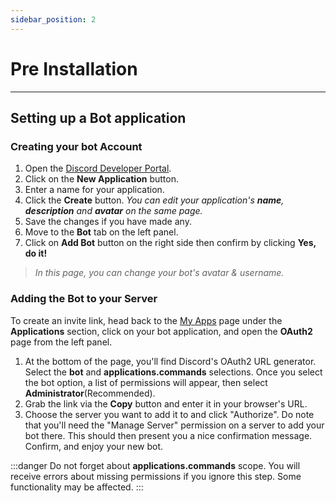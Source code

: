 ```yaml
---
sidebar_position: 2
---
```

# Pre Installation
---
## Setting up a Bot application

### Creating your bot Account

1. Open the [Discord Developer Portal](https://discord.com/developers/applications/me).
2. Click on the **New Application** button.
3. Enter a name for your application.
4. Click the **Create** button. 
_You can edit your application's **name**, **description** and **avatar** on the same page._
5. Save the changes if you have made any.
6. Move to the **Bot** tab on the left panel.
7. Click on **Add Bot** button on the right side then confirm by clicking **Yes, do it!**

> _In this page, you can change your bot's avatar & username._

### Adding the Bot to your Server

To create an invite link, head back to the [My Apps](https://discord.com/developers/applications/me) page under the **Applications** section, click on your bot application, and open the **OAuth2** page from the left panel.

1. At the bottom of the page, you'll find Discord's OAuth2 URL generator. Select the **bot** and **applications.commands** selections. Once you select the bot option, a list of permissions will appear, then select **Administrator**(Recommended).
2. Grab the link via the **Copy** button and enter it in your browser's URL.
3. Choose the server you want to add it to and click "Authorize". Do note that you'll need the "Manage Server" permission on a server to add your bot there. This should then present you a nice confirmation message. Confirm, and enjoy your new bot.

:::danger
Do not forget about **applications.commands** scope. You will receive errors about missing permissions if you ignore this step. Some functionality may be affected.
:::